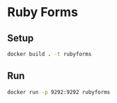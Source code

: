 # Ruby Forms

## Setup

```bash
docker build . -t rubyforms
```

## Run

```bash
docker run -p 9292:9292 rubyforms
```
